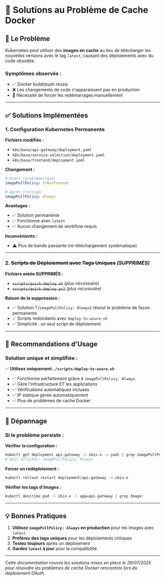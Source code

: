 # 🐳 Solutions au Problème de Cache Docker

## 🚨 Le Problème

Kubernetes peut utiliser des **images en cache** au lieu de télécharger les nouvelles versions avec le tag `latest`, causant des déploiements avec du code obsolète.

### Symptômes observés :
- ✅ Docker build/push réussi
- ❌ Les changements de code n'apparaissent pas en production
- 🔄 Nécessité de forcer les redémarrages manuellement

---

## ✅ Solutions Implémentées

### 1. **Configuration Kubernetes Permanente**

**Fichiers modifiés :**
- `k8s/base/api-gateway/deployment.yaml`
- `k8s/base/service-selection/deployment.yaml` 
- `k8s/base/frontend/deployment.yaml`

**Changement :**
```yaml
# Avant (problématique)
imagePullPolicy: IfNotPresent

# Après (corrigé)
imagePullPolicy: Always
```

**Avantages :**
- ✅ Solution permanente
- ✅ Fonctionne avec `latest`
- ✅ Aucun changement de workflow requis

**Inconvénients :**
- ⚠️ Plus de bande passante (re-téléchargement systématique)

---

### 2. ~~**Scripts de Déploiement avec Tags Uniques**~~ *(SUPPRIMÉS)*

**Fichiers ~~créés~~ SUPPRIMÉS :**
- ~~`scripts/quick-deploy.sh`~~ *(plus nécessaire)*
- ~~`scripts/quick-deploy.ps1`~~ *(plus nécessaire)*

**Raison de la suppression :**
- ✅ Solution 1 (`imagePullPolicy: Always`) résout le problème de façon permanente
- ✅ Scripts redondants avec `deploy-to-azure.sh`
- ✅ Simplicité : un seul script de déploiement

---

## 🎯 Recommandations d'Usage

### **Solution unique et simplifiée :**
✅ **Utilisez uniquement `./scripts/deploy-to-azure.sh`**
   - ✅ Fonctionne parfaitement grâce à `imagePullPolicy: Always`
   - ✅ Gère l'infrastructure ET les applications
   - ✅ Vérifications automatiques incluses
   - ✅ IP statique gérée automatiquement
   - ✅ Plus de problèmes de cache Docker

---

## 🔧 Dépannage

### Si le problème persiste :

**Vérifier la configuration :**
```bash
kubectl get deployment api-gateway -n ibis-x -o yaml | grep imagePullPolicy
# Doit afficher: imagePullPolicy: Always
```

**Forcer un redéploiement :**
```bash
kubectl rollout restart deployment/api-gateway -n ibis-x
```

**Vérifier les tags d'images :**
```bash
kubectl describe pod -n ibis-x -l app=api-gateway | grep Image:
```

---

## 💡 Bonnes Pratiques

1. **Utilisez `imagePullPolicy: Always` en production** pour les images avec `latest`
2. **Préférez des tags uniques** pour les déploiements critiques
3. **Testez toujours** après un déploiement
4. **Gardez `latest` à jour** pour la compatibilité

---

*Cette documentation couvre les solutions mises en place le 29/07/2025 pour résoudre les problèmes de cache Docker rencontrés lors du déploiement OAuth.* 